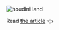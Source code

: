 
![houdini land](https://cdn-images-1.medium.com/max/1600/1*OdDPgFdL8Nnmnn6qUtRPtQ.jpeg) 

Read [the article](https://medium.freecodecamp.org/understanding-css-houdini-with-blow-your-mind-cartoons-f40af2540093) 👈
